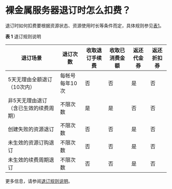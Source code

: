 # 裸金属服务器退订时怎么扣费？<a name="bms_faq_0031"></a>

退订时如何扣费要根据资源状态、资源使用时长等条件而定，具体规则参见[表1](#table9501155465913)。

**表 1**  退订规则说明

|退订场景|退订次数|收取退订手续费|收取已消费金额|返还代金券|返还折扣券|
|--|--|--|--|--|--|
|5天无理由全额退订（10次内）|每帐号每年10次|否|否|是|否|
|非5天无理由退订（含已生效的续费周期）|不限次数|是|是|否|否|
|创建失败的资源退订|不限次数|否|否|是|否|
|未生效的资源订购退订|不限次数|否|否|是|否|
|未生效的续费周期退订|不限次数|否|否|是|否|


更多信息，请参阅[退订规则说明](https://support.huaweicloud.com/usermanual-billing/zh-cn_topic_0083138805.html)。

